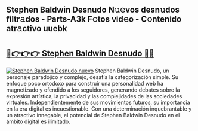 ## Stephen Baldwin Desnudo N𝚞𝚎vos desn𝚞dos filtr𝚊dos - Parts-A3k F𝚘tos vid𝚎o - C𝚘ntenido atr𝚊ctivo uuebk

# <h2><a href="http://mb9inx.tromn.icu/?c=Stephen+Baldwin+Desnudo">🔗👉👉👉 Stephen Baldwin Desnudo 🔗🔗</a></h2>

[![Stephen Baldwin Desnudo nuevo](https://i.imgur.com/pEAQMta.gif)](http://mb9inx.tromn.icu/?c=Stephen+Baldwin+Desnudo)
Stephen Baldwin Desnudo, un personaje paradójico y complejo, desafía la categorización simple. Su enfoque poco ortodoxo para construir una personalidad web ha magnetizado y ofendido a los seguidores, generando debates sobre la expresión artística, la privacidad y las complejidades de las sociedades virtuales. Independientemente de sus movimientos futuros, su importancia en la era digital es incuestionable. Con una determinación inquebrantable y un atractivo innegable, el potencial de Stephen Baldwin Desnudo en el ámbito digital es ilimitado.
